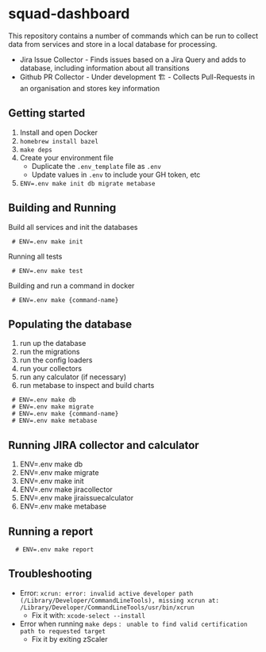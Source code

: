 # squad-dashboard

This repository contains a number of commands which can be run to collect data from services and store in a local database for processing.

- Jira Issue Collector - Finds issues based on a Jira Query and adds to database, including information about all transitions
- Github PR Collector - Under development 🏗 - Collects Pull-Requests in an organisation and stores key information


## Getting started
1. Install and open Docker
2. `homebrew install bazel`
3. `make deps`
4. Create your environment file
   - Duplicate the `.env_template` file as `.env`
   - Update values in `.env` to include your GH token, etc
5. `ENV=.env make init db migrate metabase`


## Building and Running

Build all services and init the databases

````
 # ENV=.env make init
````

Running all tests

````
 # ENV=.env make test
````

Building and run a command in docker

````
 # ENV=.env make {command-name}
````

## Populating the database

1. run up the database
2. run the migrations
3. run the config loaders
4. run your collectors
5. run any calculator (if necessary)
6. run metabase to inspect and build charts

````
 # ENV=.env make db
 # ENV=.env make migrate
 # ENV=.env make {command-name}
 # ENV=.env make metabase
````

## Running JIRA collector and calculator 

1. ENV=.env make db
2. ENV=.env make migrate
3. ENV=.env make init
4. ENV=.env make jiracollector
5. ENV=.env make jiraissuecalculator
6. ENV=.env make metabase

## Running a report

````
  # ENV=.env make report
````

## Troubleshooting
- Error: `xcrun: error: invalid active developer path (/Library/Developer/CommandLineTools), missing xcrun at: /Library/Developer/CommandLineTools/usr/bin/xcrun`
  - Fix it with: `xcode-select --install`
- Error when running `make deps` : ` unable to find valid certification path to requested target`
  - Fix it by exiting zScaler